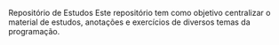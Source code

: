 Repositório de Estudos
Este repositório tem como objetivo centralizar o material de estudos, anotações e exercícios de diversos temas da programação.
